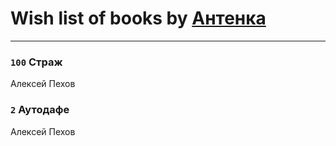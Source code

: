 # Wish list of books by [Антенка](https://plus.google.com/u/0/118158645037334943900/)
---

### `100` Страж
Алексей Пехов

### `2` Аутодафе
Алексей Пехов


